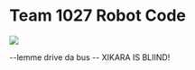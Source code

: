 # Team 1027 Robot Code

![](https://media.tenor.com/0RIhVQXHvhAAAAAd/rc-car.gif)


--lemme drive da bus
-- XIKARA IS BLIIND!
